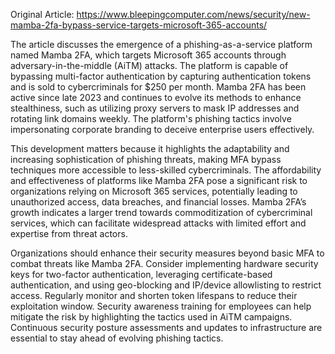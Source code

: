 Original Article: https://www.bleepingcomputer.com/news/security/new-mamba-2fa-bypass-service-targets-microsoft-365-accounts/

The article discusses the emergence of a phishing-as-a-service platform named Mamba 2FA, which targets Microsoft 365 accounts through adversary-in-the-middle (AiTM) attacks. The platform is capable of bypassing multi-factor authentication by capturing authentication tokens and is sold to cybercriminals for $250 per month. Mamba 2FA has been active since late 2023 and continues to evolve its methods to enhance stealthiness, such as utilizing proxy servers to mask IP addresses and rotating link domains weekly. The platform's phishing tactics involve impersonating corporate branding to deceive enterprise users effectively.

This development matters because it highlights the adaptability and increasing sophistication of phishing threats, making MFA bypass techniques more accessible to less-skilled cybercriminals. The affordability and effectiveness of platforms like Mamba 2FA pose a significant risk to organizations relying on Microsoft 365 services, potentially leading to unauthorized access, data breaches, and financial losses. Mamba 2FA’s growth indicates a larger trend towards commoditization of cybercriminal services, which can facilitate widespread attacks with limited effort and expertise from threat actors.

Organizations should enhance their security measures beyond basic MFA to combat threats like Mamba 2FA. Consider implementing hardware security keys for two-factor authentication, leveraging certificate-based authentication, and using geo-blocking and IP/device allowlisting to restrict access. Regularly monitor and shorten token lifespans to reduce their exploitation window. Security awareness training for employees can help mitigate the risk by highlighting the tactics used in AiTM campaigns. Continuous security posture assessments and updates to infrastructure are essential to stay ahead of evolving phishing tactics.